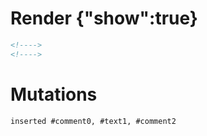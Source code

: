 # Render {"show":true}
```html
<!---->
<!---->
```

# Mutations
```
inserted #comment0, #text1, #comment2
```